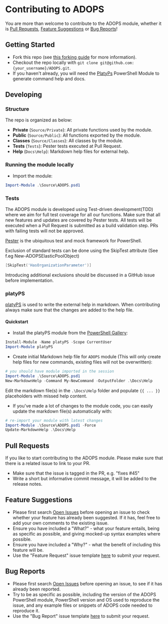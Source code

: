 # Contributing to ADOPS

You are more than welcome to contribute to the ADOPS module, whether it is [Pull Requests](#pull-requests), [Feature Suggestions](#feature-suggestions) or [Bug Reports](#bug-reports)!

## Getting Started

- Fork this repo (see [this forking guide](https://guides.github.com/activities/forking/) for more information).
- Checkout the repo locally with `git clone git@github.com:{your_username}/ADOPS.git`.
- If you haven't already, you will need the [PlatyPs](https://github.com/PowerShell/platyPS) PowerShell Module to generate command help and docs.

## Developing

### Structure

The repo is organized as below:

- **Private** (`Source/Private`): All private functions used by the module.
- **Public** (`Source/Public`): All functions exported by the module.
- **Classes** (`Source/Classes`): All classes by the module.
- **Tests** (`Tests`): Pester tests executed at Pull Request.
- **Help** (`Docs\Help`): Markdown help files for external help.

### Running the module locally

- Import the module:

```powershell
Import-Module .\Source\ADOPS.psd1
```

### Tests

The ADOPS module is developed using Test-driven development(TDD) where we aim for full test coverage for all our functions. Make sure that all new features and updates are covered by Pester tests. All tests will be executed when a Pull Request is submitted as a build validation step. PRs with failing tests will not be approved.

[Pester](https://github.com/pester/Pester) is the ubiquitous test and mock framework for PowerShell.

Exclusion of standard tests can be done using the SkipTest attribute (See f.eg New-ADOPSElasticPoolObject)

```PowerShell
[SkipTest('HasOrganizationParameter')]
```

Introducing additional exclusions should be discussed in a GitHub issue before implementation.

### platyPS

[platyPS](https://github.com/PowerShell/platyPS) is used to write the external help in markdown. When contributing always make sure that the changes are added to the help file.

#### Quickstart

- Install the platyPS module from the [PowerShell Gallery](https://powershellgallery.com):

```powershell
Install-Module -Name platyPS -Scope CurrentUser
Import-Module platyPS
```

- Create initial Markdown help file for `ADOPS` module (This will only create help files for new commands, existing files will not be overwritten):

```powershell
# you should have module imported in the session
Import-Module .\Source\ADOPS.psd1
New-MarkdownHelp -Command My-NewCommand -OutputFolder .\Docs\Help
```

Edit the markdown file(s) in the `.\Docs\Help` folder and populate `{{ ... }}` placeholders with missed help content.

- If you've made a lot of changes to the module code, you can easily update the markdown file(s) automatically with:

```powershell
# re-import your module with latest changes
Import-Module .\Source\ADOPS.psd1 -Force
Update-MarkdownHelp .\Docs\Help
```

## Pull Requests

If you like to start contributing to the ADOPS module. Please make sure that there is a related issue to link to your PR.

- Make sure that the issue is tagged in the PR, e.g. "fixes #45"
- Write a short but informative commit message, it will be added to the release notes.

## Feature Suggestions

- Please first search [Open Issues](https://github.com/ADOPS/ADOPS/issues) before opening an issue to check whether your feature has already been suggested. If it has, feel free to add your own comments to the existing issue.
- Ensure you have included a "What?" - what your feature entails, being as specific as possible, and giving mocked-up syntax examples where possible.
- Ensure you have included a "Why?" - what the benefit of including this feature will be.
- Use the "Feature Request" issue template [here](https://github.com/ADOPS/ADOPS/issues/new/choose) to submit your request.

## Bug Reports

- Please first search [Open Issues](https://github.com/ADOPS/ADOPS/issues) before opening an issue, to see if it has already been reported.
- Try to be as specific as possible, including the version of the ADOPS PowerShell module, PowerShell version and OS used to reproduce the issue, and any example files or snippets of ADOPS code needed to reproduce it.
- Use the "Bug Report" issue template [here](https://github.com/ADOPS/ADOPS/issues/new/choose) to submit your request.
